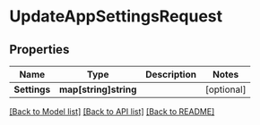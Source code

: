 # UpdateAppSettingsRequest

## Properties

Name | Type | Description | Notes
------------ | ------------- | ------------- | -------------
**Settings** | **map[string]string** |  | [optional] 

[[Back to Model list]](../README.md#documentation-for-models) [[Back to API list]](../README.md#documentation-for-api-endpoints) [[Back to README]](../README.md)


